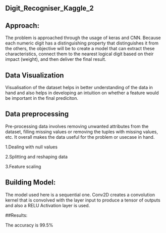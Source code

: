 ## Digit_Recogniser_Kaggle_2


## Approach:
The problem is approached through the usage of keras and CNN. Because each numeric digit has a distinguishing property that distinguishes it from the others, the objective will be to create a model that can extract these characteristics, connect them to the nearest logical digit based on their impact (weight), and then deliver the final result.

## Data Visualization
Visualisation of the dataset helps in better understanding of the data in hand and also helps in developing an intuition on whether a feature would be important in the final prediciton.

## Data preprocessing
Pre-processing data involves removing unwanted attributes from the dataset, filling missing values or removing the tuples with missing values, etc. It overall makes the data useful for the problem or usecase in hand.

1.Dealing with null values

2.Splitting and reshaping data

3.Feature scaling

## Building Model:
The model used here is a sequential one.
Conv2D creates a convolution kernel that is convolved with the layer input to produce a tensor of outputs and also a RELU Activation layer is used.

##Results:

The accuracy is 99.5%
